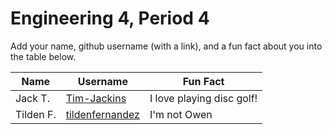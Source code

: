 # Engineering 4, Period 4

Add your name, github username (with a link), and a fun fact about you into the table below.

Name | Username | Fun Fact
--- | --- | ---
Jack T. | [Tim-Jackins](https://github.com/TIm-Jackins) | I love playing disc golf!
Tilden F. | [tildenfernandez](https://github.com/tildenfernandez) | I'm not Owen
